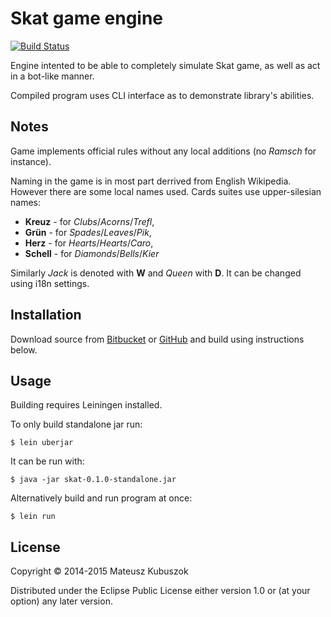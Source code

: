 # Skat game engine

[![Build Status](https://travis-ci.org/MateuszKubuszok/skat.png)](https://travis-ci.org/MateuszKubuszok/skat)

Engine intented to be able to completely simulate Skat game, as well as act
in a bot-like manner.

Compiled program uses CLI interface as to demonstrate library's abilities.

## Notes

Game implements official rules without any local additions (no *Ramsch* for
instance).

Naming in the game is in most part derrived from English Wikipedia. However
there are some local names used. Cards suites use upper-silesian names:

  * **Kreuz** - for *Clubs*/*Acorns*/*Trefl*,
  * **Grün** - for *Spades*/*Leaves*/*Pik*,
  * **Herz** - for *Hearts*/*Hearts*/*Caro*,
  * **Schell** - for *Diamonds*/*Bells*/*Kier*

Similarly *Jack* is denoted with **W** and *Queen* with **D**. It can be changed
using i18n settings.

## Installation

Download source from [Bitbucket](https://bitbucket.org/MateuszKubuszok/skat) or
[GitHub](https://github.com/MateuszKubuszok/skat) and build using instructions
below.

## Usage

Building requires Leiningen installed.

To only build standalone jar run:

    $ lein uberjar

It can be run with:

    $ java -jar skat-0.1.0-standalone.jar

Alternatively build and run program at once:

    $ lein run

## License

Copyright © 2014-2015 Mateusz Kubuszok

Distributed under the Eclipse Public License either version 1.0 or (at
your option) any later version.
